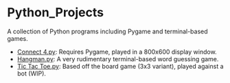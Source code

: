 # Python_Projects
A collection of Python programs including Pygame and terminal-based games.</br>
* [Connect 4.py](https://github.com/Pranangel/Python_Projects/blob/08d8a24348ef2f3174394c02e8c32c59805ddab6/Connect%204): Requires Pygame, played in a 800x600 display window.
* [Hangman.py](https://github.com/Pranangel/Python_Projects/blob/34b98eec8539eeb07273eef06182494da8baf22f/Hangman): A very rudimentary terminal-based word guessing game.
* [Tic Tac Toe.py](https://github.com/Pranangel/Python_Projects/blob/866c3944cf91d786c0acc9af4a46a4cda0f53a02/Tic%20Tac%20Toe.py): Based off the board game (3x3 variant), played against a bot (WIP).
